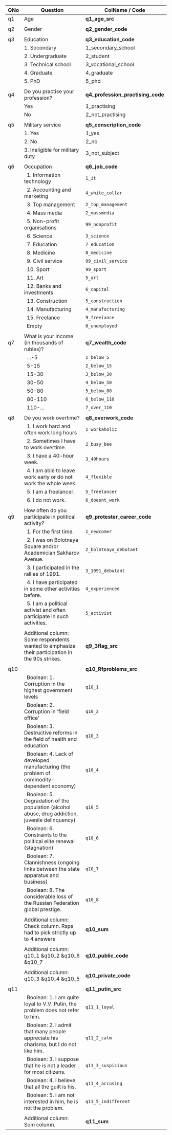 | QNo  | Question | ColName / Code |
| ------------- | ------------- |------------- |
| q1 | Age | **q1_age_src** |
| | | |
| q2 | Gender | **q2_gender_code** |
| | | |
| q3 | Education | **q3_education_code** |
| | 1. Secondary | 1_secondary_school |
| | 2. Undergraduate | 2_student |
| | 3. Technical school | 3_vocational_school |
| | 4. Graduate | 4_graduate |
| | 5. PhD | 5_phd |
| | | |
| q4 | Do you practise your profession? |**q4_profession_practising_code** |
| | Yes | 1_practising |
| | No | 2_not_practising |
| | | |
| q5 | Military service | **q5_conscription_code** |
| | 1. Yes | 1_yes |
| | 2. No | 2_no |
| | 3. Ineligible for military duty | 3_not_subject |
| | | |
| q6 | Occupation | **q6_job_code** |
| | &nbsp; 1. Information technology | `1_it` |
| | &nbsp; 2. Accounting and marketing | `4_white_collar` |
| | &nbsp; 3. Top management | `2_top_management` |
| | &nbsp; 4. Mass media | `2_massmedia` |
| | &nbsp; 5. Non-profit organisations | `99_nonprofit` |
| | &nbsp; 6. Science | `3_science` |
| | &nbsp; 7. Education | `7_education` |
| | &nbsp; 8. Medicine | `8_medicine` |
| | &nbsp; 9. Civil service | `99_civil_service` |
| | &nbsp; 10. Sport | `99_sport` |
| | &nbsp; 11. Art | `5_art` |
| | &nbsp; 12. Banks and investments | `6_capital` |
| | &nbsp; 13. Construction | `5_construction` |
| | &nbsp; 14. Manufacturing | `4_manufacturing` |
| | &nbsp; 15. Freelance | `9_freelance` |
| | &nbsp; Empty | `0_unemployed` |
| | | |
| q7 | What is your income (in thousands of rubles)? | **q7_wealth_code** |
| | &nbsp; ...-5 | `1_below_5` |
| | &nbsp; 5-15 | `2_below_15` |
| | &nbsp; 15-30 | `3_below_30` |
| | &nbsp; 30-50 | `4_below_50` |
| | &nbsp; 50-80 | `5_below_80` |
| | &nbsp; 80-110 | `6_below_110` |
| | &nbsp; 110-… | `7_over_110` |
| | | |
| q8 | Do you work overtime? | **q8_overwork_code** |
| | &nbsp; 1. I work hard and often work long hours | `1_workaholic` |
| | &nbsp; 2. Sometimes I have to work overtime. | `2_busy_bee` |
| | &nbsp; 3. I have a 40-hour week. | `3_40hours` |
| | &nbsp; 4. I am able to leave work early or do not work the whole week. | `4_flexible` |
| | &nbsp; 5. I am a freelancer. | `5_freelancer` |
| | &nbsp; 6. I do not work. | `6_doesnt_work` |
| | | |
| q9 | How often do you participate in political activity? | **q9_protester_career_code** |
| | &nbsp; 1. For the first time. | `1_newcomer` |
| | &nbsp; 2. I was on Bolotnaya Square and/or Academician Sakharov Avenue. | `2_bolotnaya_debutant` |
| | &nbsp; 3. I participated in the rallies of 1991. | `3_1991_debutant` |
| | &nbsp; 4. I have participated in some other activities before. | `4_experienced` |
| | &nbsp; 5. I am a political activist and often participate in such activities. | `5_activist` |
| | | |
| | Additional column: Some respondents wanted to emphasize their participation in the 90s strikes. | **q9_3flag_src** |
| | | |
| q10 | | **q10_Rfproblems_src** |
| | &nbsp; Boolean: 1. Corruption in the highest government levels | `q10_1` |
| | &nbsp; Boolean: 2. Corruption in ‘field office’ | `q10_2` |
| | &nbsp; Boolean: 3. Destructive reforms in the field of health and education | `q10_3` |
| | &nbsp; Boolean: 4. Lack of developed manufacturing (the problem of commodity-dependent economy) | `q10_4` |
| | &nbsp; Boolean: 5. Degradation of the population (alcohol abuse, drug addiction, juvenile delinquency) | `q10_5` |
| | &nbsp; Boolean: 6. Constraints to the political elite renewal (stagnation) | `q10_6` |
| | &nbsp; Boolean: 7. Clannishness (ongoing links between the state apparatus and business) | `q10_7` |
| | &nbsp; Boolean: 8. The considerable loss of the Russian Federation global prestige. | `q10_8` |
| | | |
| | Additional column: Check column. Rsps had to pick strictly up to 4 answers | **q10_sum** |
| | | |
| | Additional column: q10_1 &q10_2 &q10_6 &q10_7 | **q10_public_code** |
| | | |
| | Additional column: q10_3 &q10_4 &q10_5 | **q10_private_code** |
| | | |
| q11 | | **q11_putin_src** |
| | &nbsp; Boolean: 1. I am quite loyal to V.V. Putin, the problem does not refer to him. | `q11_1_loyal` |
| | &nbsp; Boolean: 2. I admit that many people appreciate his charisma, but I do not like him. | `q11_2_calm` |
| | &nbsp; Boolean: 3. I suppose that he is not a leader for most citizens. | `q11_3_suspicious` |
| | &nbsp; Boolean: 4. I believe that all the guilt is his. | `q11_4_accusing` |
| | &nbsp; Boolean: 5. I am not interested in him, he is not the problem. | `q11_5_indifferent` |
| | | |
| | Additional column: Sum column. | **q11_sum** |
